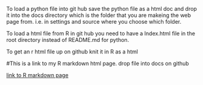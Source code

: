 To load a python file into git hub save the python file as a html doc and drop it into the docs directory which 
is the folder that you are makeing the web page from. i.e. in settings and source where you choose which folder. 







To load a html file from R in git hub you need to have a Index.html file in the root directory instead of README.md for 
python.

To get an r html file up on github knit it in R as a html




#This is a link to my R markdown html page. drop file into docs on github

[link to R markdown page](R_markdown_knitted.html)
